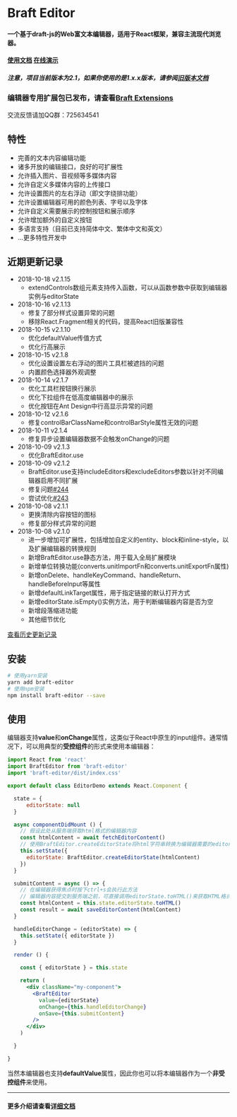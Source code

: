 # Braft Editor

#### 一个基于draft-js的Web富文本编辑器，适用于React框架，兼容主流现代浏览器。
#### [使用文档](https://www.yuque.com/margox/be) [在线演示](https://braft.margox.cn/demos/basic)
##### 注意，项目当前版本为2.1，如果你使用的是1.x.x版本，请参阅[旧版本文档](https://github.com/margox/braft-editor/blob/old-master/README.md)

### 编辑器专用扩展包已发布，请查看[Braft Extensions](https://github.com/margox/braft-extensions)

交流反馈请加QQ群：725634541

## 特性
- 完善的文本内容编辑功能
- 诸多开放的编辑接口，良好的可扩展性
- 允许插入图片、音视频等多媒体内容
- 允许自定义多媒体内容的上传接口
- 允许设置图片的左右浮动（即文字绕排功能）
- 允许设置编辑器可用的颜色列表、字号以及字体
- 允许自定义需要展示的控制按钮和展示顺序
- 允许增加额外的自定义按钮
- 多语言支持（目前已支持简体中文、繁体中文和英文）
- ...更多特性开发中

## 近期更新记录

- 2018-10-18 v2.1.15
  - extendControls数组元素支持传入函数，可以从函数参数中获取到编辑器实例与editorState
- 2018-10-16 v2.1.13
  - 修复了部分样式设置异常的问题
  - 移除React.Fragment相关的代码，提高React旧版兼容性
- 2018-10-15 v2.1.10
  - 优化defaultValue传值方式
  - 优化行高展示
- 2018-10-15 v2.1.8
  - 优化设置设置左右浮动的图片工具栏被遮挡的问题
  - 内置颜色选择器外观调整
- 2018-10-14 v2.1.7
  - 优化工具栏按钮换行展示
  - 优化下拉组件在低高度编辑器中的展示
  - 优化按钮在Ant Design中行高显示异常的问题
- 2018-10-12 v2.1.6
  - 修复controlBarClassName和controlBarStyle属性无效的问题
- 2018-10-11 v2.1.4
  - 修复异步设置编辑器数据不会触发onChange的问题
- 2018-10-09 v2.1.3
  - 优化BraftEditor.use
- 2018-10-09 v2.1.2
  - BraftEditor.use支持includeEditors和excludeEditors参数以针对不同编辑器启用不同扩展
  - 修复问题[#244](https://github.com/margox/braft-editor/issues/244)
  - 尝试优化[#243](https://github.com/margox/braft-editor/issues/243)
- 2018-10-08 v2.1.1
  - 更换清除内容按钮的图标
  - 修复部分样式异常的问题
- 2018-10-08 v2.1.0
  - 进一步增加可扩展性，包括增加自定义的entity、block和inline-style，以及扩展编辑器的转换规则
  - 新增BraftEditor.use静态方法，用于载入全局扩展模块
  - 新增单位转换功能(converts.unitImportFn和converts.unitExportFn属性)
  - 新增onDelete、handleKeyCommand、handleReturn、handleBeforeInput等属性
  - 新增defaultLinkTarget属性，用于指定链接的默认打开方式
  - 新增editorState.isEmpty()实例方法，用于判断编辑器内容是否为空
  - 新增段落缩进功能
  - 其他细节优化

[查看历史更新记录](https://github.com/margox/braft-editor/blob/master/CHANGELOG.md)

## 安装
```bash
# 使用yarn安装
yarn add braft-editor
# 使用npm安装
npm install braft-editor --save
```
## 使用

编辑器支持**value**和**onChange**属性，这类似于React中原生的input组件。通常情况下，可以用典型的**受控组件**的形式来使用本编辑器：

```jsx
import React from 'react'
import BraftEditor from 'braft-editor'
import 'braft-editor/dist/index.css'

export default class EditorDemo extends React.Component {

  state = {
      editorState: null
  }

  async componentDidMount () {
    // 假设此处从服务端获取html格式的编辑器内容
    const htmlContent = await fetchEditorContent()
    // 使用BraftEditor.createEditorState将html字符串转换为编辑器需要的editorState数据
    this.setState({
      editorState: BraftEditor.createEditorState(htmlContent)
    })
  }

  submitContent = async () => {
    // 在编辑器获得焦点时按下ctrl+s会执行此方法
    // 编辑器内容提交到服务端之前，可直接调用editorState.toHTML()来获取HTML格式的内容
    const htmlContent = this.state.editorState.toHTML()
    const result = await saveEditorContent(htmlContent)
  }

  handleEditorChange = (editorState) => {
    this.setState({ editorState })
  }

  render () {

    const { editorState } = this.state

    return (
      <div className="my-component">
        <BraftEditor
          value={editorState}
          onChange={this.handleEditorChange}
          onSave={this.submitContent}
        />
      </div>
    )

  }

}
```

当然本编辑器也支持**defaultValue**属性，因此你也可以将本编辑器作为一个**非受控组件**来使用。

-------

#### 更多介绍请查看[详细文档](https://www.yuque.com/margox/be/lzwpnr#zrs7hr)
